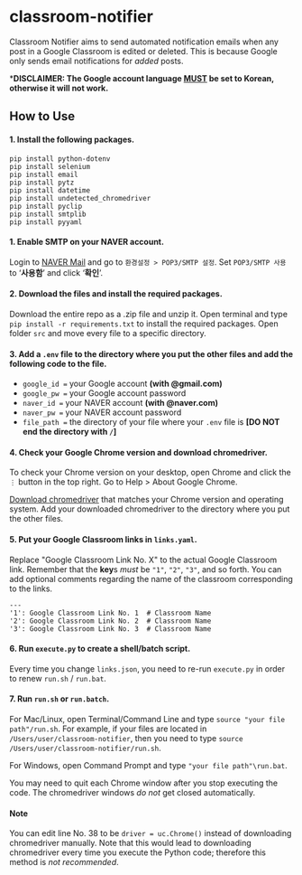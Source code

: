 # classroom-notifier
Classroom Notifier aims to send automated notification emails when any post in a Google Classroom is edited or deleted.
This is because Google only sends email notifications for *added* posts.

***DISCLAIMER: The Google account language <ins>MUST</ins> be set to Korean, otherwise it will not work.**

## How to Use
#### 1. Install the following packages.
```
pip install python-dotenv
pip install selenium
pip install email
pip install pytz
pip install datetime
pip install undetected_chromedriver
pip install pyclip
pip install smtplib
pip install pyyaml
```

#### 1. Enable SMTP on your NAVER account.
Login to [NAVER Mail](https://mail.naver.com) and go to `환경설정 > POP3/SMTP 설정`. 
Set `POP3/SMTP 사용` to ‘**사용함**’ and click ‘**확인**’.

#### 2. Download the files and install the required packages.
Download the entire repo as a .zip file and unzip it.
Open terminal and type `pip install -r requirements.txt` to install the required packages.
Open folder `src` and move every file to a specific directory.

#### 3. Add a `.env` file to the directory where you put the other files and add the following code to the file.
* `google_id =` your Google account **(with @gmail.com)**
* `google_pw =` your Google account password
* `naver_id =` your NAVER account **(with @naver.com)**
* `naver_pw =` your NAVER account password
* `file_path =` the directory of your file where your `.env` file is **[DO NOT end the directory with `/`]**

#### 4. Check your Google Chrome version and download chromedriver.
To check your Chrome version on your desktop, open Chrome and click the `⋮` button in the top right.
Go to Help > About Google Chrome.

[Download chromedriver](https://chromedriver.chromium.org/downloads) that matches your Chrome version and operating system.
Add your downloaded chromedriver to the directory where you put the other files.

#### 5. Put your Google Classroom links in `links.yaml`.
Replace "Google Classroom Link No. X" to the actual Google Classroom link. Remember that the **key**s *must* be `"1"`, `"2"`, `"3"`, and so forth.
You can add optional comments regarding the name of the classroom corresponding to the links.
```
---
'1': Google Classroom Link No. 1  # Classroom Name
'2': Google Classroom Link No. 2  # Classroom Name
'3': Google Classroom Link No. 3  # Classroom Name
```

#### 6. Run `execute.py` to create a shell/batch script.
Every time you change `links.json`, you need to re-run `execute.py` in order to renew `run.sh` / `run.bat`.

#### 7. Run `run.sh` or `run.batch`.
For Mac/Linux, open Terminal/Command Line and type `source "your file path"/run.sh`.
For example, if your files are located in `/Users/user/classroom-notifier`, then you need to type `source /Users/user/classroom-notifier/run.sh`.

For Windows, open Command Prompt and type `"your file path"\run.bat`.

You may need to quit each Chrome window after you stop executing the code.
The chromedriver windows *do not* get closed automatically.

#### Note
You can edit line No. 38 to be `driver = uc.Chrome()` instead of downloading chromedriver manually.
Note that this would lead to downloading chromedriver every time you execute the Python code; therefore this method is *not recommended*.
